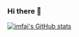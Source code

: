### Hi there 👋

<!--
**imfaj/imfaj** is a ✨ _special_ ✨ repository because its `README.md` (this file) appears on your GitHub profile.

Here are some ideas to get you started:

- 🔭 I’m currently working on ...
- 🌱 I’m currently learning ...
- 👯 I’m looking to collaborate on ...
- 🤔 I’m looking for help with ...
- 💬 Ask me about ...
- 📫 How to reach me: ...
- 😄 Pronouns: ...
- ⚡ Fun fact: ...
-->

[![imfaj's GitHub stats](https://github-readme-stats.vercel.app/api?username=imfaj&show_icons=true&theme=buefy)](https://github.com/imfaj/github-readme-stats)
